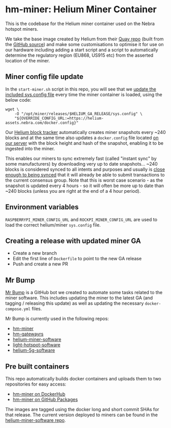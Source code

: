 # hm-miner: Helium Miner Container

This is the codebase for the Helium miner container used on the Nebra hotspot miners.

We take the base image created by Helium from their [Quay repo](
https://quay.io/repository/team-helium/miner?tab=tags) (built from the [GitHub source](https://github.com/helium/miner)) and make some customisations to optimise it for use on our hardware including adding a start script and a script to automatically determine the regulatory region (EU868, US915 etc) from the asserted location of the miner.

## Miner config file update

In the `start-miner.sh` script in this repo, you will see that we [update the included sys.config file](https://github.com/NebraLtd/hm-miner/blob/master/start-miner.sh#L9-L11) every time the miner container is loaded, using the below code:

```shell
wget \
    -O "/opt/miner/releases/$HELIUM_GA_RELEASE/sys.config" \
    "${OVERRIDE_CONFIG_URL:=https://helium-assets.nebra.com/docker.config}"
```

Our [Helium block tracker](https://github.com/NebraLtd/hm-block-tracker) automatically creates miner snapshots every ~240 blocks and at the same time also updates a `docker.config` file located [on our server](https://helium-assets.nebra.com/docker.config) with the block height and hash of the snapshot, enabling it to be ingested into the miner.

This enables our miners to sync extremely fast (called "instant sync" by some manufacturers) by downloading very up to date snapshots... ~240 blocks is considered synced to all intents and purposes and usually is [close enough to being synced](https://github.com/helium/miner/issues/957#issuecomment-899903729) that it will already be able to submit transactions to the current consensus group. Note that this is worst case scenario - as the snapshot is updated every 4 hours - so it will often be more up to date than ~240 blocks (unless you are right at the end of a 4 hour period).

## Environment variables
`RASPBERRYPI_MINER_CONFIG_URL` and `ROCKPI_MINER_CONFIG_URL` are used to load the correct
helium/miner `sys.config` file.

## Creating a release with updated miner GA

* Create a new branch
* Edit the first line of `Dockerfile` to point to the new GA release
* Push and create a new PR

## Mr Bump

[Mr Bump](https://github.com/mr-bump) is a GitHub bot we created to automate some tasks related to the miner software. This includes updating the miner to the latest GA (and tagging / releasing this update) as well as updating the necessary `docker-compose.yml` files.

Mr Bump is currently used in the following repos:
- [hm-miner](https://github.com/NebraLtd/hm-miner)
- [hm-gatewayrs](https://github.com/NebraLtd/hm-gatewayrs)
- [helium-miner-software](https://github.com/NebraLtd/helium-miner-software)
- [light-hotspot-software](https://github.com/NebraLtd/light-hotspot-software)
- [helium-5g-software](https://github.com/NebraLtd/helium-5g-software)

## Pre built containers

This repo automatically builds docker containers and uploads them to two repositories for easy access:
- [hm-miner on DockerHub](https://hub.docker.com/r/nebraltd/hm-miner)
- [hm-miner on GitHub Packages](https://github.com/NebraLtd/hm-miner/pkgs/container/hm-miner)

The images are tagged using the docker long and short commit SHAs for that release. The current version deployed to miners can be found in the [helium-miner-software repo](https://github.com/NebraLtd/helium-miner-software/blob/production/docker-compose.yml).
